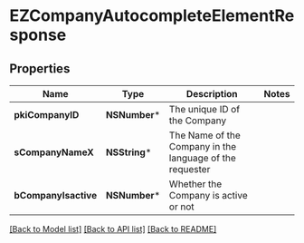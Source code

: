 # EZCompanyAutocompleteElementResponse

## Properties
Name | Type | Description | Notes
------------ | ------------- | ------------- | -------------
**pkiCompanyID** | **NSNumber*** | The unique ID of the Company | 
**sCompanyNameX** | **NSString*** | The Name of the Company in the language of the requester | 
**bCompanyIsactive** | **NSNumber*** | Whether the Company is active or not | 

[[Back to Model list]](../README.md#documentation-for-models) [[Back to API list]](../README.md#documentation-for-api-endpoints) [[Back to README]](../README.md)


